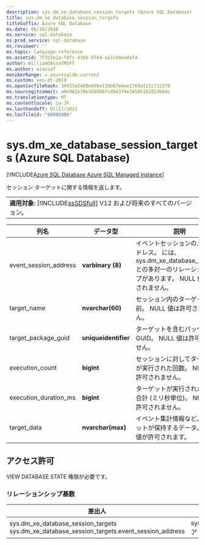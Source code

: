 ```yaml
---
description: sys.dm_xe_database_session_targets (Azure SQL Database)
title: sys.dm_xe_database_session_targets
titleSuffix: Azure SQL Database
ms.date: 06/10/2016
ms.service: sql-database
ms.prod_service: sql-database
ms.reviewer: ''
ms.topic: language-reference
ms.assetid: 7f353e2a-f8fc-4366-97e4-aa1c49eadaf4
author: WilliamDAssafMSFT
ms.author: wiassaf
monikerRange: = azuresqldb-current
ms.custom: seo-dt-2019
ms.openlocfilehash: 34933a5460e69be11bb67e6ee1769af21c732378
ms.sourcegitcommit: a9e982e30e458866fcd64374e3458516182d604c
ms.translationtype: MT
ms.contentlocale: ja-JP
ms.lasthandoff: 01/11/2021
ms.locfileid: "98095086"
---
```

# <a name="sysdm_xe_database_session_targets-azure-sql-database"></a>sys.dm_xe_database_session_targets (Azure SQL Database)
[!INCLUDE[Azure SQL Database Azure SQL Managed Instance](../../includes/applies-to-version/asdb-asdbmi.md)]

  セッション ターゲットに関する情報を返します。  
  
||  
|-|  
|**適用対象**: [!INCLUDE[ssSDSfull](../../includes/sssdsfull-md.md)] V12 および将来のすべてのバージョン。|  
  
|列名|データ型|説明|  
|-----------------|---------------|-----------------|  
|event_session_address|**varbinary (8)**|イベントセッションのメモリアドレス。 には、sys.dm_xe_database_sessions との多対一のリレーションシップがあります。 NULL 値は許可されません。|  
|target_name|**nvarchar(60)**|セッション内のターゲットの名前。 NULL 値は許可されません。|  
|target_package_guid|**uniqueidentifier**|ターゲットを含むパッケージの GUID。 NULL 値は許可されません。|  
|execution_count|**bigint**|セッションに対してターゲットが実行された回数。 NULL 値は許可されません。|  
|execution_duration_ms|**bigint**|ターゲットが実行された時間の合計 (ミリ秒単位)。 NULL 値は許可されません。|  
|target_data|**nvarchar(max)**|イベント集計情報など、ターゲットが保持するデータ。 NULL 値が許可されます。|  
  
## <a name="permissions"></a>アクセス許可  
 VIEW DATABASE STATE 権限が必要です。  
  
### <a name="relationship-cardinalities"></a>リレーションシップ基数  
  
|差出人|終了|Relationship|  
|----------|--------|------------------|  
|sys.dm_xe_database_session_targets sys.dm_xe_database_session_targets.event_session_address|sys.dm_xe_database_sessions。アドレス|多対一|  
  
  
